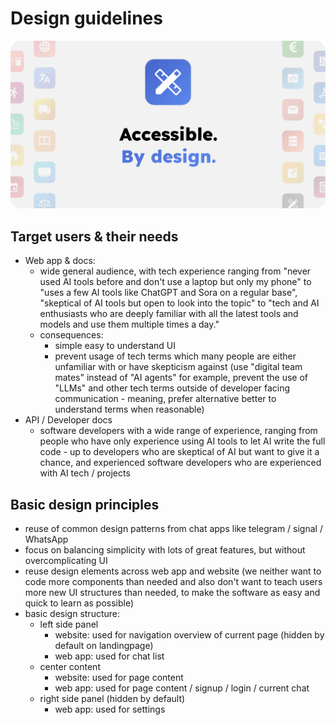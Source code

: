 # Design guidelines

![Design guidelines header image](./images/designguidelines_header.png)


## Target users & their needs

- Web app & docs:
	- wide general audience, with tech experience ranging from "never used AI tools before and don't use a laptop but only my phone" to "uses a few AI tools like ChatGPT and Sora on a regular base", "skeptical of AI tools but open to look into the topic" to "tech and AI enthusiasts who are deeply familiar with all the latest tools and models and use them multiple times a day."
	- consequences:
		- simple easy to understand UI
		- prevent usage of tech terms which many people are either unfamiliar with or have skepticism against (use "digital team mates" instead of "AI agents" for example, prevent the use of "LLMs" and other tech terms outside of developer facing communication - meaning, prefer alternative better to understand terms when reasonable)
- API / Developer docs
	- software developers with a wide range of experience, ranging from people who have only experience using AI tools to let AI write the full code - up to developers who are skeptical of AI but want to give it a chance, and experienced software developers who are experienced with AI tech / projects


## Basic design principles

- reuse of common design patterns from chat apps like telegram / signal / WhatsApp
- focus on balancing simplicity with lots of great features, but without overcomplicating UI
- reuse design elements across web app and website (we neither want to code more components than needed and also don't want to teach users more new UI structures than needed, to make the software as easy and quick to learn as possible)
- basic design structure:
	- left side panel
		- website: used for navigation overview of current page (hidden by default on landingpage)
		- web app: used for chat list
	- center content
		- website: used for page content
		- web app: used for page content / signup / login / current chat
	- right side panel (hidden by default)
		- web app: used for settings